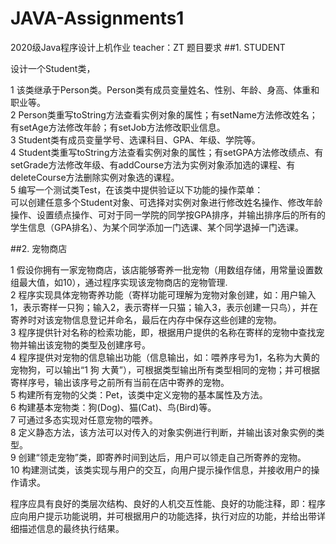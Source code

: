 # JAVA-Assignments1
2020级Java程序设计上机作业 teacher：ZT
题目要求
##1.	STUDENT

设计一个Student类，    

1   该类继承于Person类。Person类有成员变量姓名、性别、年龄、身高、体重和职业等。    
2   Person类重写toString方法查看实例对象的属性；有setName方法修改姓名；有setAge方法修改年龄；有setJob方法修改职业信息。    
3   Student类有成员变量学号、选课科目、GPA、年级、学院等。   
4   Student类重写toString方法查看实例对象的属性；有setGPA方法修改绩点、有setGrade方法修改年级、有addCourse方法为实例对象添加选的课程、有deleteCourse方法删除实例对象选的课程。   
5   编写一个测试类Test，在该类中提供验证以下功能的操作菜单：    
可以创建任意多个Student对象、可选择对实例对象进行修改姓名操作、修改年龄操作、设置绩点操作、可对于同一学院的同学按GPA排序，并输出排序后的所有的学生信息（GPA排名）、为某个同学添加一门选课、某个同学退掉一门选课。     



##2.	宠物商店

1      假设你拥有一家宠物商店，该店能够寄养一批宠物（用数组存储，用常量设置数组最大值，如10），通过程序实现该宠物商店的宠物管理.        
2     程序实现具体宠物寄养功能（寄样功能可理解为宠物对象创建，如：用户输入1，表示寄样一只狗；输入2，表示寄样一只猫；输入3，表示创建一只鸟），并在寄养时对该宠物信息登记并命名，最后在内存中保存这些创建的宠物。     
3      程序提供针对名称的检索功能，即，根据用户提供的名称在寄样的宠物中查找宠物并输出该宠物的类型及创建序号。        
4      程序提供对宠物的信息输出功能（信息输出，如：喂养序号为1，名称为大黄的宠物狗，可以输出“1 狗 大黄”），可根据类型输出所有类型相同的宠物；并可根据寄样序号，输出该序号之前所有当前在店中寄养的宠物。    
5      构建所有宠物的父类：Pet，该类中定义宠物的基本属性及方法。        
6      构建基本宠物类：狗(Dog)、猫(Cat)、鸟(Bird)等。    
7      可通过多态实现对任意宠物的喂养。       
8      定义静态方法，该方法可以对传入的对象实例进行判断，并输出该对象实例的类型。  
9      创建“领走宠物”类，即寄养时间到达后，用户可以领走自己所寄养的宠物。  
10  构建测试类，该类实现与用户的交互，向用户提示操作信息，并接收用户的操作请求。      


程序应具有良好的类层次结构、良好的人机交互性能、良好的功能注释，即：程序应向用户提示功能说明，并可根据用户的功能选择，执行对应的功能，并给出带详细描述信息的最终执行结果。
